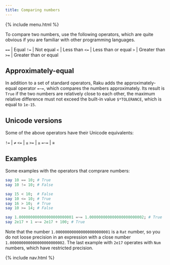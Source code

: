 ```yaml
---
title: Comparing numbers
---
```


{% include menu.html %}

To compare two numbers, use the following operators, which are quite obvious if you are familiar with other programming languages.

`==` | Equal
`!=` | Not equal
`<` | Less than
`<=` | Less than or equal
`>` | Greater than
`>=` | Greater than or equal

## Approximately-equal

In addition to a set of standard operators, Raku adds the approximately-equal operator `=~=`, which compares the numbers approximately. Its result is `True` if the two numbers are relatively close to each other, the maximum relative difference must not exceed the built-in value `$*TOLERANCE`, which is equal to `1e-15`.

## Unicode versions

Some of the above operators have their Unicode equivalents:

`!=` | `≠`
`<=` | `≤` 
`>=` | `≥`
`=~=` | `≅`

## Examples

Some examples with the operators that comprare numbers:

```raku
say 10 == 10; # True
say 10 != 10; # False

say 15 < 10;  # False
say 10 <= 10; # True
say 16 > 10;  # True
say 10 >= 14; # False

say 1.000000000000000000000001 =~= 1.000000000000000000000002; # True
say 2e17 + 1 =~= 2e17 + 100; # True
```

Note that the number `1.000000000000000000000001` is a `Rat` number, so you do not loose precision in an expression with a close number `1.000000000000000000000002`. The last example with `2e17` operates with `Num` numbers, which have restricted precision.

{% include nav.html %}
